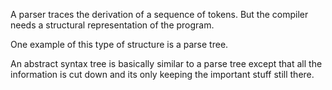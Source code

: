 A parser traces the derivation of a sequence of tokens. But the compiler needs a structural representation of the program.

One example of this type of structure is a parse tree.

An abstract syntax tree is basically similar to a parse tree except that all the information is cut down and its only keeping the important stuff still there.
